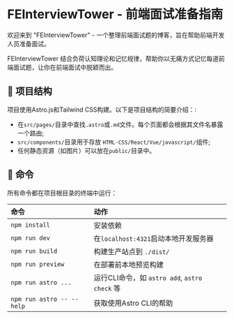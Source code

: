 # FEInterviewTower - 前端面试准备指南

欢迎来到 "FEInterviewTower" - 一个整理前端面试题的博客，旨在帮助前端开发人员准备面试。

FEInterviewTower 结合负荷认知理论和记忆规律，帮助你以无痛方式记忆每道前端面试题，让你在前端面试中脱颖而出。


## 🚀 项目结构

项目使用Astro.js和Tailwind CSS构建。以下是项目结构的简要介绍：:

- 在`src/pages/`目录中查找`.astro`或`.md`文件。每个页面都会根据其文件名暴露一个路由;
- `src/components/`目录用于存放 `HTML-CSS/React/Vue/javascript/`组件;
- 任何静态资源（如图片）可以放在`public/`目录中。

## 🧞 命令

所有命令都在项目根目录的终端中运行：

| 命令                   | 动作                                           |
| :------------------------ | :----------------------------------------------- |
| `npm install`             | 安装依赖                            |
| `npm run dev`             | 在`localhost:4321`启动本地开发服务器      |
| `npm run build`           | 构建生产站点到 `./dist/`          |
| `npm run preview`         | 在部署前本地预览构建     |
| `npm run astro ...`       | 运行CLI命令，如 `astro add`, `astro check` 等 |
| `npm run astro -- --help` | 获取使用Astro CLI的帮助                     |
